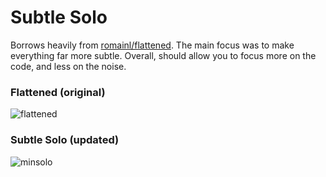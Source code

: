 Subtle Solo
===========

Borrows heavily from [romainl/flattened](https://github.com/romainl/flattened). The main focus was to make everything far more subtle. Overall, should allow you to focus more on the code, and less on the noise.

### Flattened (original)
![flattened](https://i.imgur.com/87Q9Ubw.png)

### Subtle Solo (updated)
![minsolo](https://i.imgur.com/l3vLBk5.png)
